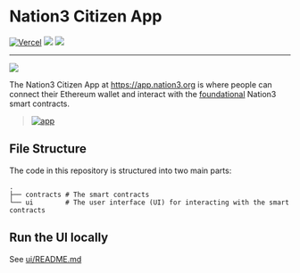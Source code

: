 # Nation3 Citizen App

[![Vercel](https://vercelbadge.vercel.app/api/nation3/citizen-app)](https://vercel.com/nation3dao/citizen-app/deployments)
<a href="https://github.com/nation3/citizen-app/graphs/contributors" alt="Contributors"> <img src="https://img.shields.io/github/contributors/nation3/citizen-app" /></a> <a href="https://github.com/nation3/citizen-app/pulse" alt="Activity">
  <img src="https://img.shields.io/github/commit-activity/m/nation3/citizen-app" /></a>

---

[![](/ui/public/logo.svg)](https://app.nation3.org)

The Nation3 Citizen App at https://app.nation3.org is where people can connect their Ethereum wallet and interact with the [foundational](https://github.com/nation3/foundations) Nation3 smart contracts.

> [![app](https://user-images.githubusercontent.com/95955389/169034356-f1fdb540-d65b-4c1b-bd4d-21c76f7f8af3.png)](https://app.nation3.org)

## File Structure

The code in this repository is structured into two main parts:

```
.
├── contracts # The smart contracts
└── ui        # The user interface (UI) for interacting with the smart contracts
```

## Run the UI locally

See [ui/README.md](ui/README.md)
